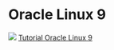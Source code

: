 # Oracle Linux 9
<img src="https://yum.oracle.com/layout/i/mc07v4-banner-grey.jpg" target="_blank"></img>
<a href="https://github.com/erwinsetyosubarkah/Oracle-Linux-9/wiki">Tutorial Oracle Linux 9</a>
